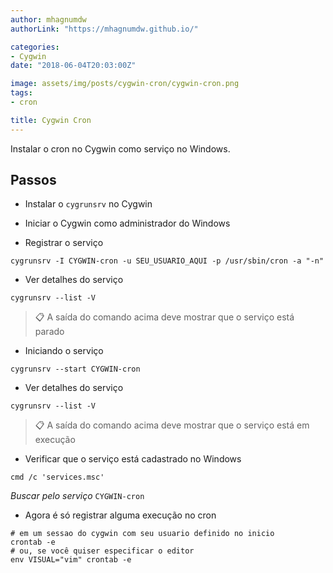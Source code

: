 ```yaml
---
author: mhagnumdw
authorLink: "https://mhagnumdw.github.io/"

categories:
- Cygwin
date: "2018-06-04T20:03:00Z"

image: assets/img/posts/cygwin-cron/cygwin-cron.png
tags:
- cron

title: Cygwin Cron
---
```


Instalar o cron no Cygwin como serviço no Windows.

<!--more-->

## Passos

- Instalar o `cygrunsrv` no Cygwin

- Iniciar o Cygwin como administrador do Windows

- Registrar o serviço

```shell
cygrunsrv -I CYGWIN-cron -u SEU_USUARIO_AQUI -p /usr/sbin/cron -a "-n"
```

- Ver detalhes do serviço

```shell
cygrunsrv --list -V
```

> 📋 A saída do comando acima deve mostrar que o serviço está parado

- Iniciando o serviço

```shell
cygrunsrv --start CYGWIN-cron
```

- Ver detalhes do serviço

```shell
cygrunsrv --list -V
```

> 📋 A saída do comando acima deve mostrar que o serviço está em execução

- Verificar que o serviço está cadastrado no Windows

```shell
cmd /c 'services.msc'
```

_Buscar pelo serviço_ `CYGWIN-cron`

- Agora é só registrar alguma execução no cron

```shell
# em um sessao do cygwin com seu usuario definido no inicio
crontab -e
# ou, se você quiser especificar o editor
env VISUAL="vim" crontab -e
```
